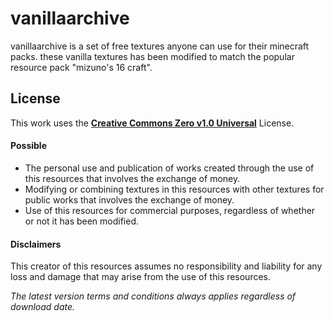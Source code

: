 # vanillaarchive

vanillaarchive is a set of free textures anyone can use for their minecraft packs. these vanilla textures has been modified to match the popular resource pack "mizuno's 16 craft".

## License

This work uses the **[Creative Commons Zero v1.0 Universal](https://github.com/Kaomc/vanillaarchive/blob/main/LICENSE)** License.

#### Possible
- The personal use and publication of works created through the use of this resources that involves the exchange of money.
- Modifying or combining textures in this resources with other textures for public works that involves the exchange of money.
- Use of this resources for commercial purposes, regardless of whether or not it has been modified.

#### Disclaimers

This creator of this resources assumes no responsibility and liability for any loss and damage that may arise from the use of this resources.

*The latest version terms and conditions always applies regardless of download date.*
